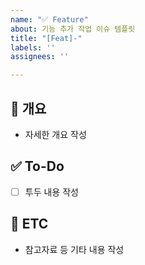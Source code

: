 ```yaml
---
name: "✅ Feature"
about: 기능 추가 작업 이슈 템플릿
title: "[Feat]-"
labels: ''
assignees: ''

---
```


## 📝 개요
- 자세한 개요 작성

## ✅ To-Do
- [ ]  투두 내용 작성

## 👀 ETC
- 참고자료 등 기타 내용 작성

